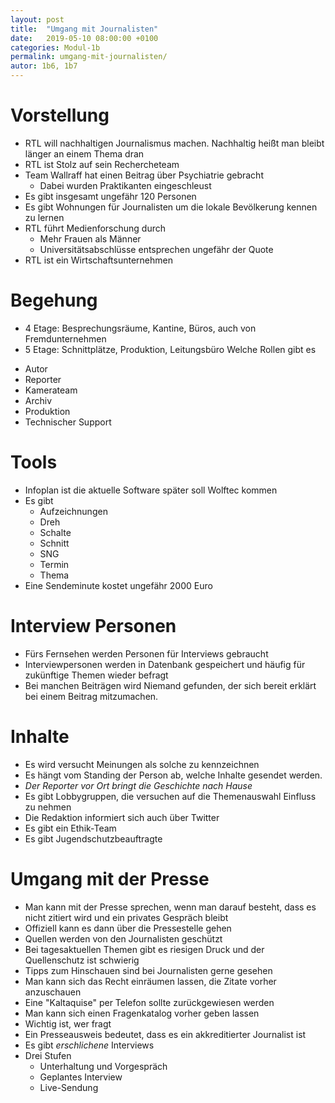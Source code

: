 ```yaml
---
layout: post
title:  "Umgang mit Journalisten"
date:   2019-05-10 08:00:00 +0100
categories: Modul-1b
permalink: umgang-mit-journalisten/
autor: 1b6, 1b7
---
```


# Vorstellung
* RTL will nachhaltigen Journalismus machen. Nachhaltig heißt man bleibt länger an einem Thema dran
* RTL ist Stolz auf sein Rechercheteam
* Team Wallraff hat einen Beitrag über Psychiatrie gebracht
  - Dabei wurden Praktikanten eingeschleust
* Es gibt insgesamt ungefähr 120 Personen
* Es gibt Wohnungen für Journalisten um die lokale Bevölkerung kennen zu lernen
* RTL führt Medienforschung durch
    - Mehr Frauen als Männer
    - Universitätsabschlüsse entsprechen ungefähr der Quote
* RTL ist ein Wirtschaftsunternehmen

# Begehung
* 4 Etage: Besprechungsräume, Kantine, Büros, auch von Fremdunternehmen
* 5 Etage: Schnittplätze, Produktion, Leitungsbüro
Welche Rollen gibt es
- Autor
- Reporter
- Kamerateam
- Archiv
- Produktion
- Technischer Support

# Tools
* Infoplan ist die aktuelle Software später soll Wolftec kommen
* Es gibt
  - Aufzeichnungen
  - Dreh
  - Schalte
  - Schnitt
  - SNG
  - Termin
  - Thema
* Eine Sendeminute kostet ungefähr 2000 Euro

# Interview Personen
* Fürs Fernsehen werden Personen für Interviews gebraucht
* Interviewpersonen werden in Datenbank gespeichert und häufig für zukünftige Themen wieder befragt
* Bei manchen Beiträgen wird Niemand gefunden, der sich bereit erklärt bei einem Beitrag mitzumachen.

# Inhalte
* Es wird versucht Meinungen als solche zu kennzeichnen
* Es hängt vom Standing der Person ab, welche Inhalte gesendet werden.
* _Der Reporter vor Ort bringt die Geschichte nach Hause_
* Es gibt Lobbygruppen, die versuchen auf die Themenauswahl Einfluss zu nehmen
* Die Redaktion informiert sich auch über Twitter
* Es gibt ein Ethik-Team
* Es gibt Jugendschutzbeauftragte

# Umgang mit der Presse
* Man kann mit der Presse sprechen, wenn man darauf besteht, dass es nicht zitiert wird und ein privates Gespräch bleibt
* Offiziell kann es dann über die Pressestelle gehen
* Quellen werden von den Journalisten geschützt
* Bei tagesaktuellen Themen gibt es riesigen Druck und der Quellenschutz ist schwierig
* Tipps zum Hinschauen sind bei Journalisten gerne gesehen
* Man kann sich das Recht einräumen lassen, die Zitate vorher anzuschauen
* Eine "Kaltaquise" per Telefon sollte zurückgewiesen werden
* Man kann sich einen Fragenkatalog vorher geben lassen
* Wichtig ist, wer fragt
* Ein Presseausweis bedeutet, dass es ein akkreditierter Journalist ist
* Es gibt _erschlichene_ Interviews
* Drei Stufen
  - Unterhaltung und Vorgespräch
  - Geplantes Interview
  - Live-Sendung
